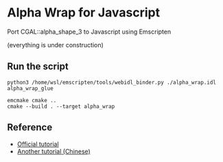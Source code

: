 # Alpha Wrap for Javascript
Port CGAL::alpha_shape_3 to Javascript using Emscripten

(everything is under construction)

## Run the script
```
python3 /home/wsl/emscripten/tools/webidl_binder.py ./alpha_wrap.idl alpha_wrap_glue

emcmake cmake ..
cmake --build . --target alpha_wrap
```

## Reference
- [Official tutorial](https://emscripten.org/docs/porting/connecting_cpp_and_javascript/WebIDL-Binder.html)
- [Another tutorial (Chinese)](https://874656645.github.io/posts/159-emscripten-%E4%BD%BF%E7%94%A8-webidl-binder-%E7%BB%91%E5%AE%9A-c++-%E4%BB%A3%E7%A0%81/)